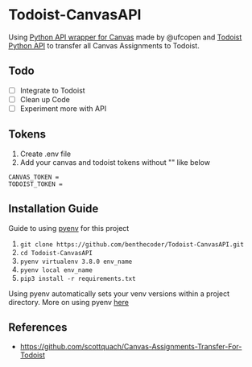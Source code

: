 # Todoist-CanvasAPI
Using [Python API wrapper for Canvas](https://github.com/ucfopen/canvasapi) made by @ufcopen and [Todoist Python API](https://github.com/Doist/todoist-python) to transfer all Canvas Assignments to Todoist.

## Todo
- [ ] Integrate to Todoist
- [ ] Clean up Code
- [ ] Experiment more with API
 
## Tokens

1. Create .env file
2. Add your canvas and todoist tokens without "" like below

```
CANVAS_TOKEN = 
TODOIST_TOKEN = 
```

## Installation Guide

Guide to using [pyenv](https://github.com/pyenv/pyenv) for this project

1. `git clone https://github.com/benthecoder/Todoist-CanvasAPI.git` 
2. `cd Todoist-CanvasAPI`
3. `pyenv virtualenv 3.8.0 env_name`
4. `pyenv local env_name`
4. `pip3 install -r requirements.txt`

Using pyenv automatically sets your venv versions within a project directory. 
More on using pyenv [here](https://realpython.com/intro-to-pyenv/#installing-pyenv)

## References 
* https://github.com/scottquach/Canvas-Assignments-Transfer-For-Todoist
